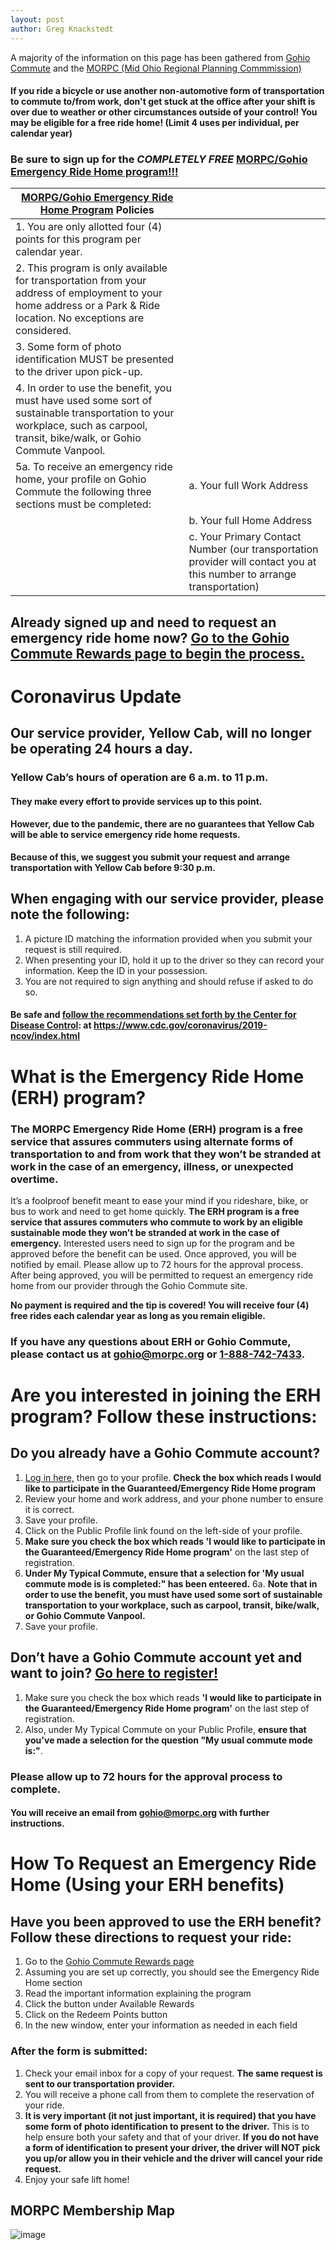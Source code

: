 ```yaml
---
layout: post
author: Greg Knackstedt
---
```

A majority of the information on this page has been gathered from [Gohio Commute](https://gohiocommute.com/) and the [MORPC (Mid Ohio Regional Planning Commmission)](https://morpc.gohio.com/regional-programs/emergency-ride-home/)

#### If you ride a bicycle or use another non-automotive form of transportation to commute to/from work, don't get stuck at the office after your shift is over due to weather or other circumstances outside of your control! **You may be eligible for a free ride home!** (Limit 4 uses per individual, per calendar year)

### **Be sure to sign up for the _COMPLETELY FREE_ [MORPC/Gohio Emergency Ride Home program!!!](https://morpc.gohio.com/regional-programs/emergency-ride-home/)**

| [MORPG/Gohio Emergency Ride Home Program](https://morpc.gohio.com/regional-programs/emergency-ride-home/) Policies                                                                                                 |                                                                                                                        |
|------------------------------------------------------------------------------------------------------------------------------------------------------------------------------|------------------------------------------------------------------------------------------------------------------------|
| 1. You are only allotted four (4) points for this program per calendar year.                                                                                                 |                                                                                                                        |
| 2. This program is only available for transportation from your address of employment to your home address or a Park & Ride location. No exceptions are considered.           |                                                                                                                        |
| 3. Some form of photo identification MUST be presented to the driver upon pick-up.                                                                                           |                                                                                                                        |
| 4. In order to use the benefit, you must have used some sort of sustainable transportation to your workplace, such as carpool, transit, bike/walk, or Gohio Commute Vanpool. |                                                                                                                        |
| 5a. To receive an emergency ride home, your profile on Gohio Commute the following three sections must be completed:                                                         | a. Your full Work Address                                                                                              |
|                                                                                                                                                                              | b. Your full Home Address                                                                                              |
|                                                                                                                                                                              | c. Your Primary Contact Number (our transportation provider will contact you at this number to arrange transportation) |


## Already signed up and need to request an emergency ride home now? [Go to the Gohio Commute Rewards page to begin the process.](https://gohiocommute.com/#/#!m=account.login)

# Coronavirus Update

## Our service provider, Yellow Cab, will no longer be operating 24 hours a day.

### Yellow Cab’s hours of operation are 6 a.m. to 11 p.m.
#### They make every effort to provide services up to this point. 
#### However, due to the pandemic, there are no guarantees that Yellow Cab will be able to service emergency ride home requests. 
**Because of this, we suggest you submit your request and arrange transportation with Yellow Cab before 9:30 p.m.**

## When engaging with our service provider, please note the following:

1. A picture ID matching the information provided when you submit your request is still required.
2. When presenting your ID, hold it up to the driver so they can record your information. Keep the ID in your possession.
3. You are not required to sign anything and should refuse if asked to do so.

#### Be safe and [follow the recommendations set forth by the Center for Disease Control](https://www.cdc.gov/coronavirus/2019-ncov/index.html): at https://www.cdc.gov/coronavirus/2019-ncov/index.html

# What is the Emergency Ride Home (ERH) program?

### The MORPC Emergency Ride Home (ERH) program is a free service that assures commuters using alternate forms of transportation to and from work that they won’t be stranded at work in the case of an emergency, illness, or unexpected overtime. 
It’s a foolproof benefit meant to ease your mind if you rideshare, bike, or bus to work and need to get home quickly. **The ERH program is a free service that assures commuters who commute to work by an eligible sustainable mode they won’t be stranded at work in the case of emergency.** Interested users need to sign up for the program and be approved before the benefit can be used. Once approved, you will be notified by email. Please allow up to 72 hours for the approval process. After being approved, you will be permitted to request an emergency ride home from our provider through the Gohio Commute site.

**No payment is required and the tip is covered! You will receive four (4) free rides each calendar year as long as you remain eligible.**

### If you have any questions about ERH or Gohio Commute, please contact us at [gohio@morpc.org](mailto:gohio@morpc.org) or [1-888-742-7433](tel:18887427433).

# Are you interested in joining the ERH program? Follow these instructions:

## Do you already have a Gohio Commute account?
  1. [Log in here,](https://gohiocommute.com/#/pages/about-morpc#!m=account.login) then go to your profile. **Check the box which reads I would like to participate in the Guaranteed/Emergency Ride Home program**
  2. Review your home and work address, and your phone number to ensure it is correct.
  3. Save your profile.
  4. Click on the Public Profile link found on the left-side of your profile.
  5. **Make sure you check the box which reads 'I would like to participate in the Guaranteed/Emergency Ride Home program'** on the last step of registration.
  6. **Under My Typical Commute, ensure that a selection for 'My usual commute mode is is completed:" has been enteered.**
  6a. **Note that in order to use the benefit, you must have used some sort of sustainable transportation to your workplace, such as carpool, transit, bike/walk, or Gohio Commute Vanpool.**
  7. Save your profile.

## **Don’t have a Gohio Commute account yet and want to join?** [Go here to register!](https://gohiocommute.com/#/pages/about-morpc#!m=account.register)
1. Make sure you check the box which reads **'I would like to participate in the Guaranteed/Emergency Ride Home program'** on the last step of registration.
2. Also, under My Typical Commute on your Public Profile, **ensure that you've made a selection for the question "My usual commute mode is:"**.
### Please allow up to 72 hours for the approval process to complete. 
#### You will receive an email from [gohio@morpc.org](mailto:gohio@morpc.org) with further instructions.

# How To Request an Emergency Ride Home (Using your ERH benefits)

## Have you been approved to use the ERH benefit? Follow these directions to request your ride:

  1. Go to the [Gohio Commute Rewards page](https://gohiocommute.com/#/rewards)
  2. Assuming you are set up correctly, you should see the Emergency Ride Home section
  3. Read the important information explaining the program
  4. Click the button under Available Rewards
  5. Click on the Redeem Points button
  6. In the new window, enter your information as needed in each field

### After the form is submitted:
  1. Check your email inbox for a copy of your request. **The same request is sent to our transportation provider.**
  2. You will receive a phone call from them to complete the reservation of your ride. 
  3. **It is very important (it not just important, it is required) that you have some form of photo identification to present to the driver.** This is to help ensure both your safety and that of your driver. **If you do not have a form of identification to present your driver, the driver will NOT pick you up/or allow you in their vehicle and the driver will cancel your ride request.**
  4. Enjoy your safe lift home!

## MORPC Membership Map
![image](https://user-images.githubusercontent.com/52809959/175830806-9705b1e8-d531-47a2-9f1b-bdf8a9377a80.png)
